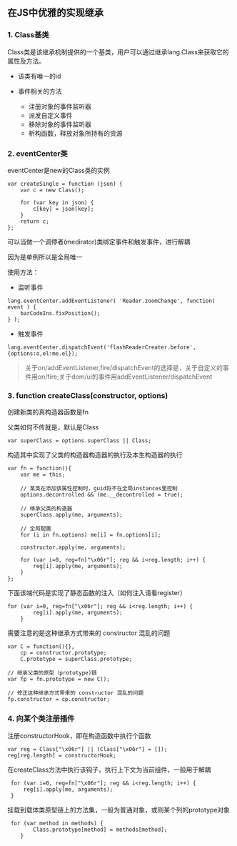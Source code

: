 ## 在JS中优雅的实现继承

### 1. Class基类

Class类是该继承机制提供的一个基类，用户可以通过继承lang.Class来获取它的属性及方法。

+ 该类有唯一的id

+ 事件相关的方法

	+ 注册对象的事件监听器
	+ 派发自定义事件
	+ 移除对象的事件监听器
	+ 析构函数，释放对象所持有的资源

### 2. eventCenter类

eventCenter是new的Class类的实例

```
var createSingle = function (json) {
    var c = new Class();

    for (var key in json) {
        c[key] = json[key];
    }
    return c;
};

```

可以当做一个调停者(medirator)类绑定事件和触发事件，进行解耦

因为是单例所以是全局唯一


使用方法：

+ 监听事件

```
lang.eventCenter.addEventListener( 'Reader.zoomChange', function( event ) {
    barCodeIns.fixPosition();
} );

```
+ 触发事件

```
lang.eventCenter.dispatchEvent('flashReaderCreater.before',{options:o,el:me.el});
```
> 关于on/addEventListener,fire/dispatchEvent的选择是，关于自定义的事件用on/fire;关于dom/ui的事件用addEventListener/dispatchEvent


### 3. function createClass(constructor, options)


创建新类的真构造器函数是fn


父类如何不传就是，默认是Class

```
var superClass = options.superClass || Class;

```

构造其中实现了父类的构造器构造器的执行及本生构造器的执行

```
var fn = function(){
    var me = this;

    // 某类在添加该属性控制时，guid将不在全局instances里控制
    options.decontrolled && (me.__decontrolled = true);

    // 继承父类的构造器
    superClass.apply(me, arguments);

    // 全局配置
    for (i in fn.options) me[i] = fn.options[i];

    constructor.apply(me, arguments);

    for (var i=0, reg=fn["\x06r"]; reg && i<reg.length; i++) {
        reg[i].apply(me, arguments);
    }
};

```


下面该端代码是实现了静态函数的注入（如何注入请看register）

```
for (var i=0, reg=fn["\x06r"]; reg && i<reg.length; i++) {
        reg[i].apply(me, arguments);
    }
```

需要注意的是这种继承方式带来的 constructor 混乱的问题

```
var C = function(){},
    cp = constructor.prototype;
    C.prototype = superClass.prototype;

// 继承父类的原型（prototype)链
var fp = fn.prototype = new C();

// 修正这种继承方式带来的 constructor 混乱的问题
fp.constructor = cp.constructor;

```

### 4. 向某个类注册插件


注册constructorHook，即在构造函数中执行个函数

```
var reg = Class["\x06r"] || (Class["\x06r"] = []);
reg[reg.length] = constructorHook;
```

在createClass方法中执行该钩子，执行上下文为当前组件，一般用于解耦

```
 for (var i=0, reg=fn["\x06r"]; reg && i<reg.length; i++) {
     reg[i].apply(me, arguments);
 }

```

挂载到载体类原型链上的方法集，一般为普通对象，或则某个列的prototype对象
```
 for (var method in methods) {
        Class.prototype[method] = methods[method];
    }
```





